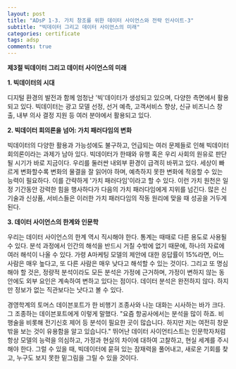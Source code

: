 ```yaml
---
layout: post
title: "ADsP 1-3. 가치 창조를 위한 데이터 사이언스와 전략 인사이트-3"
subtitle: "빅데이터 그리고 데이터 사이언스의 미래"
categories: certificate
tags: adsp
comments: true
---
```


**제3절 빅데이터 그리고 데이터 사이언스의 미래**

**1. 빅데이터의 시대**

디지털 환경의 발전과 함께 엄청난 '빅'데이터가 생성되고 있으며, 다양한 측면에서 활용되고 있다. 빅데이터는 광고 모델 선정, 선거 예측, 고객서비스 향상, 신규 비즈니스 창출, 내부 의사 결정 지원 등 여러 분야에서 활용되고   있다.

**2. 빅데이터 회의론을 넘어: 가치 패러다임의 변화**

빅데이터의 다양한 활용과 가능성에도 불구하고, 언급되는 여러 문제들로 인해 빅데이터 회의론이라는 과제가 남아 있다. 빅데이터가 한때와 유행 혹은 우리 사회의 원유로 판단될 시기가 바로 지금이다. 우리를 둘러싼 내외부 환경이 급격히 바뀌고 있다. 세상이 빠르게 변화할수록 변화의 물결을 잘 읽어야 하며, 예측하지 못한 변화에 적응할 수 있는 능력이 필요하다. 이를 간략하게 '가치 패러다임'이라고 할 수 있다. 이런 가치 원천은 일정 기간동안 강력한 힘을 행사하다가 다음의 가치 패러다임에게 지위를 넘긴다. 많은 신기술과 신상품, 서비스들은 이러한 가치 패러다임의 작동 원리에 맞을 때 성공을 거두게 된다.

**3. 데이터 사이언스의 한계와 인문학**

우리는 데이터 사이언스의 한계 역시 직시해야 한다. 통계는 때때로 다른 용도로 사용될 수 있다. 분석 과정에서 인간의 해석을 반드시 거칠 수밖에 없기 때문에, 하나의 자료에 여러 해석이 나올 수 있다. 가령 A마케팅 모델의 제안에 대한 응답률이 15%라면, 어느 사람은 매우 높다고, 또 다른 사람은 매우 낮다고 해석할 수 있는 것이다. 그리고 또 명심해야 할 것은, 정량적 분석이라도 모든 분석은 가정에 근거하며, 가정이 변하지 않는 동안에도 외부 요인은 계속하여 변하고 있다는 점이다. 데이터 분석은 완전하지 않다. 하지만 정보가 없는 직관보다는 낫다고 볼 수 있다.

경영학계의 토머스 데이븐포트가 한 비행기 조종사와 나눈 대화는 시사하는 바가 크다. 그 조종하는 데이븐포트에게 이렇게 말했다. "요즘 항공사에서는 분석을 많이 하죠. 비행술을 비롯해 전기신호 제어 등 분석이 필요한 곳이 많습니다. 하지만 저는 여전히 창문 밖을 보는 것이 유용함을 알고 있습니다." 뛰어난 데이터 사이언티스트는 인문학자처럼 항상 모델의 능력을 의심하고, 가정과 현실의 차이에 대하여 고찰하고, 현실 세계를 주시해야 한다. 그럴 수 있을 때, 빅데이터에 묻혀 있는 잠재력을 풀어내고, 새로운 기회를 찾고, 누구도 보지 못한 밑그림을 그릴 수 있을 것이다.